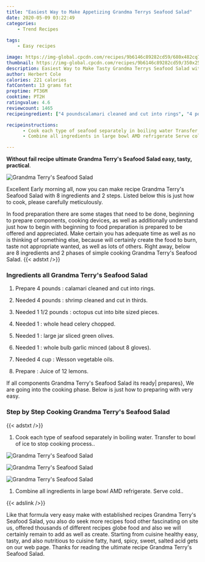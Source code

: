 ```yaml
---
title: "Easiest Way to Make Appetizing Grandma Terrys Seafood Salad"
date: 2020-05-09 03:22:49
categories:
    - Trend Recipes
    
tags:
    - Easy recipes

image: https://img-global.cpcdn.com/recipes/9b6146c89282cd59/680x482cq70/grandma-terrys-seafood-salad-recipe-main-photo.jpg
thumbnail: https://img-global.cpcdn.com/recipes/9b6146c89282cd59/350x250cq70/grandma-terrys-seafood-salad-recipe-main-photo.jpg
description: Easiest Way to Make Tasty Grandma Terrys Seafood Salad with 8 ingredients and 2 stages of easy cooking.
author: Herbert Cole
calories: 221 calories
fatContent: 13 grams fat
preptime: PT36M
cooktime: PT2H
ratingvalue: 4.6
reviewcount: 1465
recipeingredient: ["4 poundscalamari cleaned and cut into rings", "4 poundsshrimp cleaned and cut in thirds", "1 1/2 poundsoctopus cut into bite sized pieces", "1whole head celery chopped", "1large jar sliced green olives", "1whole bulb garlic minced about 8 gloves", "4 cupWesson vegetable oils", "Juice of 12 lemons"]

recipeinstructions: 
      - Cook each type of seafood separately in boiling water Transfer to bowl of ice to stop cooking process 
      - Combine all ingredients in large bowl AMD refrigerate Serve cold

---
```




**Without fail recipe ultimate Grandma Terry&#39;s Seafood Salad easy, tasty, practical**. 


![Grandma Terry&#39;s Seafood Salad](https://img-global.cpcdn.com/recipes/9b6146c89282cd59/680x482cq70/grandma-terrys-seafood-salad-recipe-main-photo.jpg "Grandma Terry&#39;s Seafood Salad")




Excellent Early morning all, now you can make recipe Grandma Terry&#39;s Seafood Salad with 8 ingredients and 2 steps. Listed below this is just how to cook, please carefully meticulously.

In food preparation there are some stages that need to be done, beginning to prepare components, cooking devices, as well as additionally understand just how to begin with beginning to food preparation is prepared to be offered and appreciated. Make certain you has adequate time as well as no is thinking of something else, because will certainly create the food to burn, taste not appropriate wanted, as well as lots of others. Right away, below are 8 ingredients and 2 phases of simple cooking Grandma Terry&#39;s Seafood Salad.
{{< adstxt />}}

### Ingredients all Grandma Terry&#39;s Seafood Salad


1. Prepare 4 pounds : calamari cleaned and cut into rings.

1. Needed 4 pounds : shrimp cleaned and cut in thirds.

1. Needed 1 1/2 pounds : octopus cut into bite sized pieces.

1. Needed 1 : whole head celery chopped.

1. Needed 1 : large jar sliced green olives.

1. Needed 1 : whole bulb garlic minced (about 8 gloves).

1. Needed 4 cup : Wesson vegetable oils.

1. Prepare  : Juice of 12 lemons.



If all components Grandma Terry&#39;s Seafood Salad its ready| prepares}, We are going into the cooking phase. Below is just how to preparing with very easy.

### Step by Step Cooking Grandma Terry&#39;s Seafood Salad

{{< adstxt />}}


1. Cook each type of seafood separately in boiling water. Transfer to bowl of ice to stop cooking process..



![Grandma Terry&#39;s Seafood Salad](https://img-global.cpcdn.com/steps/65651ff4a8ffe6ef/160x128cq70/grandma-terrys-seafood-salad-recipe-step-1-photo.jpg" "Grandma Terry&#39;s Seafood Salad")

![Grandma Terry&#39;s Seafood Salad](https://img-global.cpcdn.com/steps/3574d6bbd8746b62/160x128cq70/grandma-terrys-seafood-salad-recipe-step-1-photo.jpg" "Grandma Terry&#39;s Seafood Salad")

![Grandma Terry&#39;s Seafood Salad](https://img-global.cpcdn.com/steps/a63f804d01be605a/160x128cq70/grandma-terrys-seafood-salad-recipe-step-1-photo.jpg" "Grandma Terry&#39;s Seafood Salad")



1. Combine all ingredients in large bowl AMD refrigerate. Serve cold..





{{< adslink />}}

Like that formula very easy make with established recipes Grandma Terry&#39;s Seafood Salad, you also do seek more recipes food other fascinating on site us, offered thousands of different recipes globe food and also we will certainly remain to add as well as create. Starting from cuisine healthy easy, tasty, and also nutritious to cuisine fatty, hard, spicy, sweet, salted acid gets on our web page. Thanks for reading the ultimate recipe Grandma Terry&#39;s Seafood Salad.
